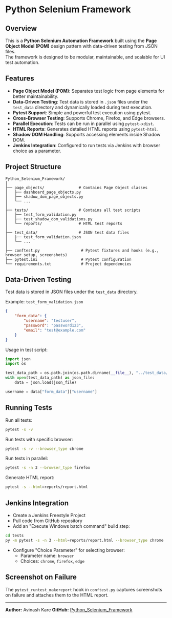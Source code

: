 # Python Selenium Framework

## Overview
This is a **Python Selenium Automation Framework** built using the **Page Object Model (POM)** design pattern with data-driven testing from JSON files.  
The framework is designed to be modular, maintainable, and scalable for UI test automation.

## Features
- **Page Object Model (POM)**: Separates test logic from page elements for better maintainability.
- **Data-Driven Testing**: Test data is stored in `.json` files under the `test_data` directory and dynamically loaded during test execution.
- **Pytest Support**: Simple and powerful test execution using pytest.
- **Cross-Browser Testing**: Supports Chrome, Firefox, and Edge browsers.
- **Parallel Execution**: Tests can be run in parallel using `pytest-xdist`.
- **HTML Reports**: Generates detailed HTML reports using `pytest-html`.
- **Shadow DOM Handling**: Supports accessing elements inside Shadow DOM.
- **Jenkins Integration**: Configured to run tests via Jenkins with browser choice as a parameter.

## Project Structure
```
Python_Selenium_Framework/
│
├── page_objects/               # Contains Page Object classes
│   ├── dashboard_page_objects.py
│   ├── shadow_dom_page_objects.py
│   └── ...
│
├── tests/                      # Contains all test scripts
│   ├── test_form_validation.py
│   ├── test_shadow_dom_validations.py
│   └── reports/                # HTML test reports
│
├── test_data/                  # JSON test data files
│   ├── test_form_validation.json
│   └── ...
│
├── conftest.py                  # Pytest fixtures and hooks (e.g., browser setup, screenshots)
├── pytest.ini                   # Pytest configuration
└── requirements.txt             # Project dependencies
```

## Data-Driven Testing
Test data is stored in JSON files under the `test_data` directory.

Example: `test_form_validation.json`
```json
{
    "form_data": {
        "username": "testuser",
        "password": "password123",
        "email": "test@example.com"
    }
}
```

Usage in test script:
```python
import json
import os

test_data_path = os.path.join(os.path.dirname(__file__), "../test_data/test_form_validation.json")
with open(test_data_path) as json_file:
    data = json.load(json_file)

username = data["form_data"]["username"]
```

## Running Tests
Run all tests:
```bash
pytest -s -v
```

Run tests with specific browser:
```bash
pytest -s -v --browser_type chrome
```

Run tests in parallel:
```bash
pytest -s -n 3 --browser_type firefox
```

Generate HTML report:
```bash
pytest -s --html=reports/report.html
```

## Jenkins Integration
- Create a Jenkins Freestyle Project
- Pull code from GitHub repository
- Add an "Execute Windows batch command" build step:
```bash
cd tests
py -m pytest -s -n 3 --html=reports/report.html --browser_type chrome
```
- Configure "Choice Parameter" for selecting browser:
  - Parameter name: `browser`
  - Choices: `chrome`, `firefox`, `edge`

## Screenshot on Failure
The `pytest_runtest_makereport` hook in `conftest.py` captures screenshots on failure and attaches them to the HTML report.

---
**Author:** Avinash Kare
**GitHub:** [Python_Selenium_Framework](https://github.com/avinashkare/Python_Selenium_Framework)
